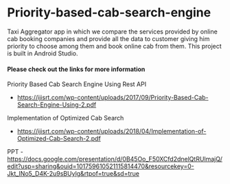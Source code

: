 # Priority-based-cab-search-engine
Taxi Aggregator app in which we compare the services provided by online cab booking companies and 
provide all the data to customer giving him priority to choose among them and 
book online cab from them. This project is built in Android Studio.

#### Please check out the links for more information
 Priority Based Cab Search Engine Using Rest API
- https://ijisrt.com/wp-content/uploads/2017/09/Priority-Based-Cab-Search-Engine-Using-2.pdf

 Implementation of Optimized Cab Search 
- https://ijisrt.com/wp-content/uploads/2018/04/Implementation-of-Optimized-Cab-Search-2.pdf

PPT - https://docs.google.com/presentation/d/0B45Oo_F50XCfd2dnelQtRUlmajQ/edit?usp=sharing&ouid=101759610521115814470&resourcekey=0-Jkt_INo5_D4K-2u9sBUylg&rtpof=true&sd=true
